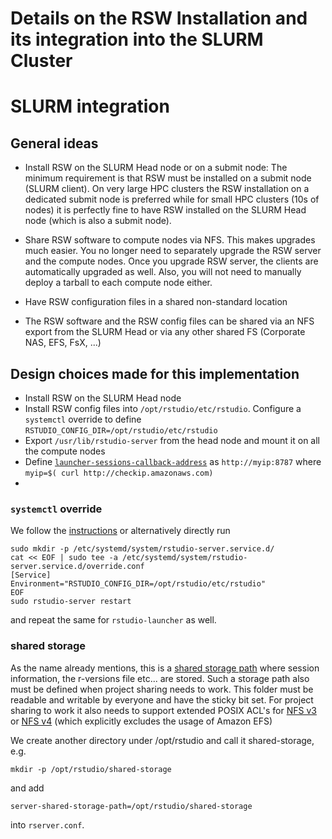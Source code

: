 # Details on the RSW Installation and its integration into the SLURM Cluster

# SLURM integration

## General ideas

* Install RSW on the SLURM Head node or on a submit node: The minimum requirement is that RSW must be installed on a submit node (SLURM client). On very large HPC clusters the RSW installation on a dedicated submit node is preferred while for small HPC clusters (10s of nodes) it is perfectly fine to have RSW installed on the SLURM Head node (which is also a submit node).

* Share RSW software to compute nodes via NFS. This makes upgrades much easier. You no longer need to separately upgrade the RSW server and the compute nodes. Once you upgrade RSW server, the clients are automatically upgraded as well. Also, you will not need to manually deploy a tarball to each compute node either.

* Have RSW configuration files in a shared non-standard location

* The RSW software and the RSW config files can be shared via an NFS export from the SLURM Head or via any other shared FS (Corporate NAS, EFS, FsX, ...)

## Design choices made for this implementation

* Install RSW on the SLURM Head node
* Install RSW config files into `/opt/rstudio/etc/rstudio`. Configure a `systemctl` override to define `RSTUDIO_CONFIG_DIR=/opt/rstudio/etc/rstudio`
* Export `/usr/lib/rstudio-server` from the head node and mount it on all the compute nodes
* Define [`launcher-sessions-callback-address`](https://rstudiopbc.atlassian.net/wiki/spaces/PRO/pages/49578078/Setting+up+SLURM+Launcher+with+RSW#5.-Define-launcher-sessions-callback-address) as `http://myip:8787` where `myip=$( curl http://checkip.amazonaws.com)`
* 

### `systemctl` override

We follow the [instructions](https://docs.rstudio.com/ide/server-pro/server_management/core_administrative_tasks.html#configure-service) or alternatively directly run

```
sudo mkdir -p /etc/systemd/system/rstudio-server.service.d/
cat << EOF | sudo tee -a /etc/systemd/system/rstudio-server.service.d/override.conf 
[Service]
Environment="RSTUDIO_CONFIG_DIR=/opt/rstudio/etc/rstudio"
EOF
sudo rstudio-server restart
```
and repeat the same for `rstudio-launcher` as well. 

### shared storage

As the name already mentions, this is a [shared storage path](https://docs.rstudio.com/ide/server-pro/r_sessions/project_sharing.html#shared-storage) where session information, the r-versions file etc... are stored. Such a storage path also must be defined when project sharing needs to work. This folder must be readable and writable by everyone and have the sticky bit set. For project sharing to work it also needs to support extended POSIX ACL's for [NFS v3](https://docs.rstudio.com/ide/server-pro/r_sessions/project_sharing.html#shared-storage) or [NFS v4](https://docs.rstudio.com/ide/server-pro/r_sessions/project_sharing.html#nfsv4) (which explicitly excludes the usage of Amazon EFS)

We create another directory under /opt/rstudio and call it shared-storage, e.g.

```
mkdir -p /opt/rstudio/shared-storage
```

and add

```
server-shared-storage-path=/opt/rstudio/shared-storage
```
into `rserver.conf`. 




